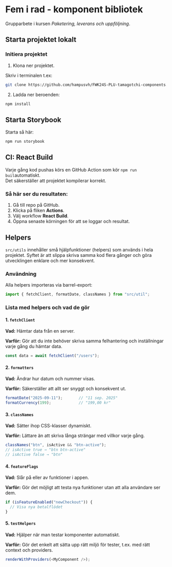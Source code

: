 # Fem i rad - komponent bibliotek

Grupparbete i kursen *Paketering, leverans och uppföljning*.

## Starta projektet lokalt

### Initiera projektet

1. Klona ner projektet.

Skriv i terminalen t.ex:
```bash
git clone https://github.com/hampusvh/FWK24S-PLU-tamagotchi-components.git
```

2. Ladda ner beroenden:
```bash
npm install
```

## Starta Storybook

Starta så här:

```bash
npm run storybook
```

## CI: React Build

Varje gång kod pushas körs en GitHub Action som kör `npm run buil`automatiskt.  
Det säkerställer att projektet kompilerar korrekt.

### Så här ser du resultaten:
1. Gå till repo på GitHub.
2. Klicka på fliken **Actions**.
3. Välj workflow **React Build**.
4. Öppna senaste körningen för att se loggar och resultat.


## Helpers

`src/utils` innehåller små hjälpfunktioner (helpers) som används i hela projektet.
Syftet är att slippa skriva samma kod flera gånger och göra utvecklingen enklare och mer konsekvent.


### Användning
Alla helpers importeras via barrel-export:

```js
import { fetchClient, formatDate, classNames } from "src/util";
```

### Lista med helpers och vad de gör

#### 1. `fetchClient`

**Vad:** Hämtar data från en server.

**Varför:** Gör att du inte behöver skriva samma felhantering och inställningar varje gång du hämtar data.

```js
const data = await fetchClient("/users");
```

#### 2. `formatters`

**Vad:** Ändrar hur datum och nummer visas.

**Varför:** Säkerställer att allt ser snyggt och konsekvent ut.

```js
formatDate("2025-09-11");       // "11 sep. 2025"
formatCurrency(199);            // "199,00 kr"
```

#### 3. `classNames`

**Vad:** Sätter ihop CSS-klasser dynamiskt.

**Varför:** Lättare än att skriva långa strängar med villkor varje gång.

```js
classNames("btn", isActive && "btn-active");
// isActive true → "btn btn-active"
// isActive false → "btn"
```

#### 4. `featureFlags`

**Vad:** Slår på eller av funktioner i appen.

**Varför:** Gör det möjligt att testa nya funktioner utan att alla användare ser dem.

```js
if (isFeatureEnabled("newCheckout")) {
  // Visa nya betalflödet
}
```

#### 5. `testHelpers`

**Vad:** Hjälper när man testar komponenter automatiskt.

**Varför:** Gör det enkelt att sätta upp rätt miljö för tester, t.ex. med rätt context och providers.

```js
renderWithProviders(<MyComponent />);
```